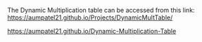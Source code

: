 The Dynamic Multiplication table can be accessed from this link: 
https://aumpatel21.github.io/Projects/DynamicMultTable/

https://aumpatel21.github.io/Dynamic-Multiplication-Table
